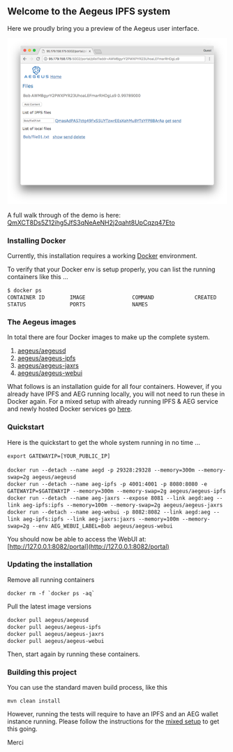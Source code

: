 ## Welcome to the Aegeus IPFS system

Here we proudly bring you a preview of the Aegeus user interface.

![preview](docs/src/markdown/trail/img/bob-list-03-small.png)

A full walk through of the demo is here: [QmXCT8Ds5Z12ihg5JfS3qNeAeNH2j2qaht8UpCqzq47Eto](https://ipfs.io/ipfs/QmXCT8Ds5Z12ihg5JfS3qNeAeNH2j2qaht8UpCqzq47Eto/trail)

### Installing Docker

Currently, this installation requires a working [Docker](https://www.docker.com/community-edition#/download) environment.

To verify that your Docker env is setup properly, you can list the running containers like this ...

    $ docker ps
    CONTAINER ID        IMAGE               COMMAND             CREATED             STATUS              PORTS               NAMES

### The Aegeus images

In total there are four Docker images to make up the complete system.

1. [aegeus/aegeusd](https://hub.docker.com/r/aegeus/aegeusd)
2. [aegeus/aegeus-ipfs](https://hub.docker.com/r/aegeus/aegeus-ipfs)
3. [aegeus/aegeus-jaxrs](https://hub.docker.com/r/aegeus/aegeus-jaxrs)
4. [aegeus/aegeus-webui](https://hub.docker.com/r/aegeus/aegeus-webui)

What follows is an installation guide for all four containers. However, if you already have IPFS and AEG running locally, you will not need to run these in Docker again.
For a mixed setup with already running IPFS & AEG service and newly hosted Docker services go [here](docs/src/markdown/setup/Setup-Mixed-Docker.md).

### Quickstart

Here is the quickstart to get the whole system running in no time ...

    export GATEWAYIP=[YOUR_PUBLIC_IP]

    docker run --detach --name aegd -p 29328:29328 --memory=300m --memory-swap=2g aegeus/aegeusd
    docker run --detach --name aeg-ipfs -p 4001:4001 -p 8080:8080 -e GATEWAYIP=$GATEWAYIP --memory=300m --memory-swap=2g aegeus/aegeus-ipfs
    docker run --detach --name aeg-jaxrs --expose 8081 --link aegd:aeg --link aeg-ipfs:ipfs --memory=100m --memory-swap=2g aegeus/aegeus-jaxrs
    docker run --detach --name aeg-webui -p 8082:8082 --link aegd:aeg --link aeg-ipfs:ipfs --link aeg-jaxrs:jaxrs --memory=100m --memory-swap=2g --env AEG_WEBUI_LABEL=Bob aegeus/aegeus-webui

You should now be able to access the WebUI at: [http://127.0.0.1:8082/portal](http://127.0.0.1:8082/portal)

### Updating the installation

Remove all running containers

    docker rm -f `docker ps -aq`

Pull the latest image versions

    docker pull aegeus/aegeusd
    docker pull aegeus/aegeus-ipfs
    docker pull aegeus/aegeus-jaxrs
    docker pull aegeus/aegeus-webui

Then, start again by running these containers.

### Building this project

You can use the standard maven build process, like this

    mvn clean install

However, running the tests will require to have an IPFS and an AEG wallet instance running.
Please follow the instructions for the [mixed setup](docs/src/markdown/setup/Setup-Mixed-Docker.md) to get this going.

Merci
